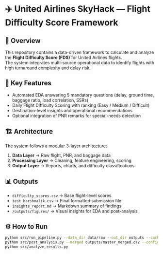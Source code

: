 # ✈️ United Airlines SkyHack — Flight Difficulty Score Framework

## 🧭 Overview
This repository contains a data-driven framework to calculate and analyze the **Flight Difficulty Score (FDS)** for United Airlines flights.  
The system integrates multi-source operational data to identify flights with high turnaround complexity and delay risk.

## 🚀 Key Features
- Automated EDA answering 5 mandatory questions (delay, ground time, baggage ratio, load correlation, SSRs)
- Daily Flight Difficulty Scoring with ranking (Easy / Medium / Difficult)
- Destination-level insights and operational recommendations
- Optional integration of PNR remarks for special-needs detection

## 🏗️ Architecture
The system follows a modular 3-layer architecture:
1. **Data Layer** → Raw flight, PNR, and baggage data
2. **Processing Layer** → Cleaning, feature engineering, scoring
3. **Output Layer** → Reports, charts, and difficulty classifications

## 📊 Outputs
- `difficulty_scores.csv` → Base flight-level scores
- `test_harshmalik.csv` → Final formatted submission file
- `insights_report.md` → Markdown summary of findings
- `/outputs/figures/` → Visual insights for EDA and post-analysis

## ⚙️ How to Run
```bash
python src/run_pipeline.py --data_dir data/raw --out_dir outputs --cache_dir data/interim
python src/post_analysis.py --merged outputs/master_merged.csv --config src/config.json --out_dir outputs
python src/analyze_results.py